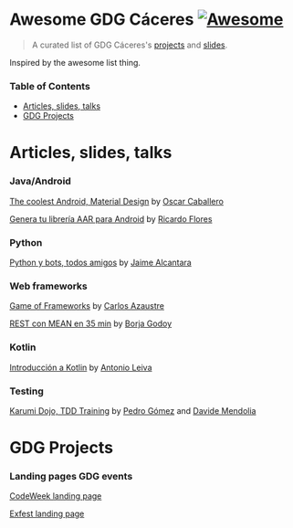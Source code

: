 # Awesome GDG Cáceres  [![Awesome](https://cdn.rawgit.com/sindresorhus/awesome/d7305f38d29fed78fa85652e3a63e154dd8e8829/media/badge.svg)](https://github.com/sindresorhus/awesome)

> A curated list of GDG Cáceres's [projects](#articles-slides-talks) and [slides](#gdg-projects).

Inspired by the awesome list thing.

### Table of Contents
- [Articles, slides, talks](#articles-slides-talks)
- [GDG Projects](#gdg-projects)

# Articles, slides, talks

### Java/Android

[The coolest Android, Material Design](https://goo.gl/vzLvIv) by [Oscar Caballero](https://github.com/oscarcpozas)

[Genera tu librería AAR para Android](https://drive.google.com/file/d/0B3RgJdTYS2oVSzc4Wkt5ODZ6X0E/view?usp=sharing) by [Ricardo Flores](https://twitter.com/RCampeador)

### Python

[Python y bots, todos amigos](https://goo.gl/mwe6QN) by [Jaime Alcantara](https://github.com/Jaime97)

### Web frameworks

[Game of Frameworks](https://carlosazaustre.es/blog/frameworks-de-javascript) by  [Carlos Azaustre](https://twitter.com/carlosazaustre)

[REST con MEAN en 35 min](goo.gl/lOKKND) by  [Borja Godoy](https://twitter.com/gody11)

### Kotlin

[Introducción a Kotlin](https://slack-files.com/files-pri-safe/T03PPCDJ6-F0ESR6EET/kotlin_for_android_developers_cc.pdf?c=1448049451-338c24af602ca66078701ed9a52ec98a8852eaf8) by [Antonio Leiva](https://twitter.com/lime_cl)

### Testing

[Karumi Dojo, TDD Training](http://www.slideshare.net/PedroVicenteGmezSnch/karumi-dojo-string-calculator-kata) by [Pedro Gómez](https://twitter.com/pedro_g_s) and [Davide Mendolia](https://twitter.com/davideme)


# GDG Projects

### Landing pages GDG events

[CodeWeek landing page](https://github.com/GDG-Caceres/codecc-www)

[Exfest landing page](https://github.com/GDG-Caceres/exfest-www)
